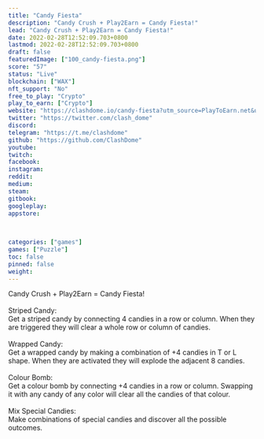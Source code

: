 ```yaml
---
title: "Candy Fiesta"
description: "Candy Crush + Play2Earn = Candy Fiesta!"
lead: "Candy Crush + Play2Earn = Candy Fiesta!"
date: 2022-02-28T12:52:09.703+0800
lastmod: 2022-02-28T12:52:09.703+0800
draft: false
featuredImage: ["100_candy-fiesta.png"]
score: "57"
status: "Live"
blockchain: ["WAX"]
nft_support: "No"
free_to_play: "Crypto"
play_to_earn: ["Crypto"]
website: "https://clashdome.io/candy-fiesta?utm_source=PlayToEarn.net&utm_medium=organic&utm_campaign=gamepage"
twitter: "https://twitter.com/clash_dome"
discord: 
telegram: "https://t.me/clashdome"
github: "https://github.com/ClashDome"
youtube: 
twitch: 
facebook: 
instagram: 
reddit: 
medium: 
steam: 
gitbook: 
googleplay: 
appstore: 

  
    
categories: ["games"]
games: ["Puzzle"]
toc: false
pinned: false
weight: 
---
```

Candy Crush + Play2Earn = Candy Fiesta!<br> <br> Striped Candy:<br> Get a striped candy by connecting 4 candies in a row or column. When they are triggered they will clear a whole row or column of candies.<br> <br> Wrapped Candy:<br> Get a wrapped candy by making a combination of +4 candies in T or L shape. When they are activated they will explode the adjacent 8 candies.<br> <br> Colour Bomb:<br> Get a colour bomb by connecting +4 candies in a row or column. Swapping it with any candy of any color will clear all the candies of that colour.<br> <br> Mix Special Candies:<br> Make combinations of special candies and discover all the possible outcomes.